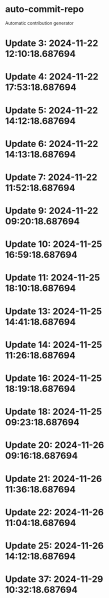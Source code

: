 # auto-commit-repo

Automatic contribution generator

# Update 3: 2024-11-22 12:10:18.687694

# Update 4: 2024-11-22 17:53:18.687694

# Update 5: 2024-11-22 14:12:18.687694

# Update 6: 2024-11-22 14:13:18.687694

# Update 7: 2024-11-22 11:52:18.687694

# Update 9: 2024-11-22 09:20:18.687694

# Update 10: 2024-11-25 16:59:18.687694

# Update 11: 2024-11-25 18:10:18.687694

# Update 13: 2024-11-25 14:41:18.687694

# Update 14: 2024-11-25 11:26:18.687694

# Update 16: 2024-11-25 18:19:18.687694

# Update 18: 2024-11-25 09:23:18.687694

# Update 20: 2024-11-26 09:16:18.687694

# Update 21: 2024-11-26 11:36:18.687694

# Update 22: 2024-11-26 11:04:18.687694

# Update 25: 2024-11-26 14:12:18.687694

# Update 37: 2024-11-29 10:32:18.687694
